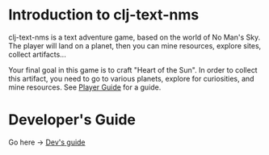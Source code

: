 # Introduction to clj-text-nms

clj-text-nms is a text adventure game, based on the world of No Man's Sky.
The player will land on a planet, then you can mine resources, explore sites, collect artifacts...

Your final goal in this game is to craft "Heart of the Sun". In order to collect this artifact, you need to
go to various planets, explore for curiosities, and mine resources. See [Player Guide](guide.md) for a guide.

# Developer's Guide

Go here -> [Dev's guide](dev/index.md)